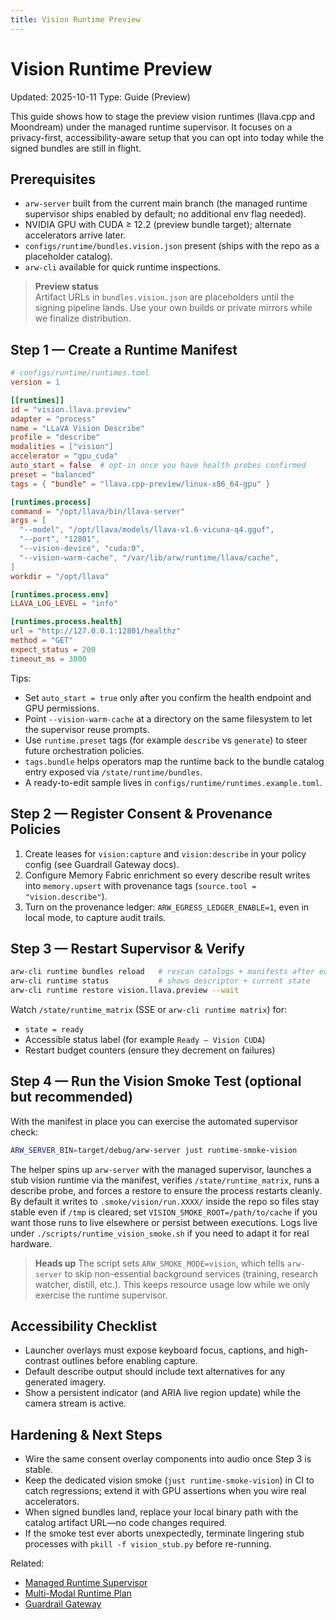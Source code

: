 ```yaml
---
title: Vision Runtime Preview
---
```


# Vision Runtime Preview

Updated: 2025-10-11
Type: Guide (Preview)

This guide shows how to stage the preview vision runtimes (llava.cpp and Moondream) under the managed runtime supervisor. It focuses on a privacy-first, accessibility-aware setup that you can opt into today while the signed bundles are still in flight.

## Prerequisites
- `arw-server` built from the current main branch (the managed runtime supervisor ships enabled by default; no additional env flag needed).
- NVIDIA GPU with CUDA ≥ 12.2 (preview bundle target); alternate accelerators arrive later.
- `configs/runtime/bundles.vision.json` present (ships with the repo as a placeholder catalog).
- `arw-cli` available for quick runtime inspections.

> **Preview status**  
> Artifact URLs in `bundles.vision.json` are placeholders until the signing pipeline lands. Use your own builds or private mirrors while we finalize distribution.

## Step 1 — Create a Runtime Manifest

```toml
# configs/runtime/runtimes.toml
version = 1

[[runtimes]]
id = "vision.llava.preview"
adapter = "process"
name = "LLaVA Vision Describe"
profile = "describe"
modalities = ["vision"]
accelerator = "gpu_cuda"
auto_start = false  # opt-in once you have health probes confirmed
preset = "balanced"
tags = { "bundle" = "llava.cpp-preview/linux-x86_64-gpu" }

[runtimes.process]
command = "/opt/llava/bin/llava-server"
args = [
  "--model", "/opt/llava/models/llava-v1.6-vicuna-q4.gguf",
  "--port", "12801",
  "--vision-device", "cuda:0",
  "--vision-warm-cache", "/var/lib/arw/runtime/llava/cache",
]
workdir = "/opt/llava"

[runtimes.process.env]
LLAVA_LOG_LEVEL = "info"

[runtimes.process.health]
url = "http://127.0.0.1:12801/healthz"
method = "GET"
expect_status = 200
timeout_ms = 3000
```

Tips:
- Set `auto_start = true` only after you confirm the health endpoint and GPU permissions.
- Point `--vision-warm-cache` at a directory on the same filesystem to let the supervisor reuse prompts.
- Use `runtime.preset` tags (for example `describe` vs `generate`) to steer future orchestration policies.
- `tags.bundle` helps operators map the runtime back to the bundle catalog entry exposed via `/state/runtime/bundles`.
- A ready-to-edit sample lives in `configs/runtime/runtimes.example.toml`.

## Step 2 — Register Consent & Provenance Policies
1. Create leases for `vision:capture` and `vision:describe` in your policy config (see Guardrail Gateway docs).
2. Configure Memory Fabric enrichment so every describe result writes into `memory.upsert` with provenance tags (`source.tool = "vision.describe"`).
3. Turn on the provenance ledger: `ARW_EGRESS_LEDGER_ENABLE=1`, even in local mode, to capture audit trails.

## Step 3 — Restart Supervisor & Verify

```bash
arw-cli runtime bundles reload   # rescan catalogs + manifests after editing
arw-cli runtime status           # shows descriptor + current state
arw-cli runtime restore vision.llava.preview --wait
```

Watch `/state/runtime_matrix` (SSE or `arw-cli runtime matrix`) for:
- `state = ready`
- Accessible status label (for example `Ready – Vision CUDA`)
- Restart budget counters (ensure they decrement on failures)

## Step 4 — Run the Vision Smoke Test (optional but recommended)

With the manifest in place you can exercise the automated supervisor check:

```bash
ARW_SERVER_BIN=target/debug/arw-server just runtime-smoke-vision
```

The helper spins up `arw-server` with the managed supervisor, launches a stub vision runtime via the manifest, verifies `/state/runtime_matrix`, runs a describe probe, and forces a restore to ensure the process restarts cleanly. By default it writes to `.smoke/vision/run.XXXX/` inside the repo so files stay stable even if `/tmp` is cleared; set `VISION_SMOKE_ROOT=/path/to/cache` if you want those runs to live elsewhere or persist between executions. Logs live under `./scripts/runtime_vision_smoke.sh` if you need to adapt it for real hardware.

> **Heads up** The script sets `ARW_SMOKE_MODE=vision`, which tells `arw-server` to skip non-essential background services (training, research watcher, distill, etc.). This keeps resource usage low while we only exercise the runtime supervisor.

## Accessibility Checklist
- Launcher overlays must expose keyboard focus, captions, and high-contrast outlines before enabling capture.
- Default describe output should include text alternatives for any generated imagery.
- Show a persistent indicator (and ARIA live region update) while the camera stream is active.

## Hardening & Next Steps
- Wire the same consent overlay components into audio once Step 3 is stable.
- Keep the dedicated vision smoke (`just runtime-smoke-vision`) in CI to catch regressions; extend it with GPU assertions when you wire real accelerators.
- When signed bundles land, replace your local binary path with the catalog artifact URL—no code changes required.
- If the smoke test ever aborts unexpectedly, terminate lingering stub processes with `pkill -f vision_stub.py` before re-running.

Related:
- [Managed Runtime Supervisor](../architecture/managed_runtime_supervisor.md)
- [Multi-Modal Runtime Plan](../architecture/multimodal_runtime_plan.md)
- [Guardrail Gateway](../architecture/egress_firewall.md)
